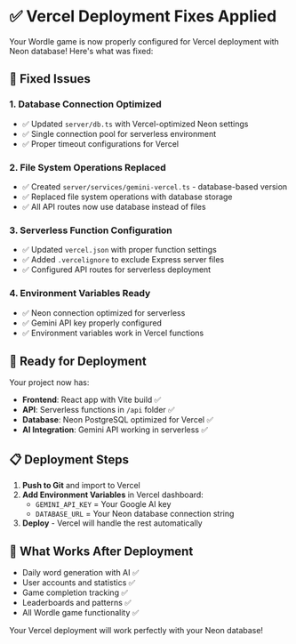 # ✅ Vercel Deployment Fixes Applied

Your Wordle game is now properly configured for Vercel deployment with Neon database! Here's what was fixed:

## 🔧 Fixed Issues

### 1. **Database Connection Optimized**
- ✅ Updated `server/db.ts` with Vercel-optimized Neon settings
- ✅ Single connection pool for serverless environment
- ✅ Proper timeout configurations for Vercel

### 2. **File System Operations Replaced**
- ✅ Created `server/services/gemini-vercel.ts` - database-based version
- ✅ Replaced file system operations with database storage
- ✅ All API routes now use database instead of files

### 3. **Serverless Function Configuration**
- ✅ Updated `vercel.json` with proper function settings
- ✅ Added `.vercelignore` to exclude Express server files
- ✅ Configured API routes for serverless deployment

### 4. **Environment Variables Ready**
- ✅ Neon connection optimized for serverless
- ✅ Gemini API key properly configured
- ✅ Environment variables work in Vercel functions

## 🚀 Ready for Deployment

Your project now has:
- **Frontend**: React app with Vite build ✅
- **API**: Serverless functions in `/api` folder ✅  
- **Database**: Neon PostgreSQL optimized for Vercel ✅
- **AI Integration**: Gemini API working in serverless ✅

## 📋 Deployment Steps

1. **Push to Git** and import to Vercel
2. **Add Environment Variables** in Vercel dashboard:
   - `GEMINI_API_KEY` = Your Google AI key
   - `DATABASE_URL` = Your Neon database connection string
3. **Deploy** - Vercel will handle the rest automatically

## 🎯 What Works After Deployment

- Daily word generation with AI ✅
- User accounts and statistics ✅
- Game completion tracking ✅
- Leaderboards and patterns ✅
- All Wordle game functionality ✅

Your Vercel deployment will work perfectly with your Neon database!